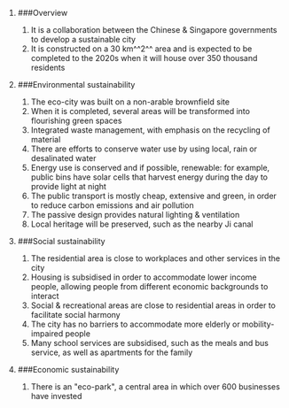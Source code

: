 1. ###Overview

    1. It is a collaboration between the Chinese & Singapore governments to develop a sustainable city
    2. It is constructed on a 30 km^^2^^ area and is expected to be completed to the 2020s when it will house over 350 thousand residents
2. ###Environmental sustainability

    1. The eco-city was built on a non-arable brownfield site
    2. When it is completed, several areas will be transformed into flourishing green spaces
    3. Integrated waste management, with emphasis on the recycling of material
    4. There are efforts to conserve water use by using local, rain or desalinated water
    5. Energy use is conserved and if possible, renewable: for example, public bins have solar cells that harvest energy during the day to provide light at night
    6. The public transport is mostly cheap, extensive and green, in order to reduce carbon emissions and air pollution
    7. The passive design provides natural lighting & ventilation
    8. Local heritage will be preserved, such as the nearby Ji canal
3. ###Social sustainability

    1. The residential area is close to workplaces and other services in the city
    2. Housing is subsidised in order to accommodate lower income people, allowing people from different economic backgrounds to interact
    3. Social & recreational areas are close to residential areas in order to facilitate social harmony
    4. The city has no barriers to accommodate more elderly or mobility-impaired people
    5. Many school services are subsidised, such as the meals and bus service, as well as apartments for the family
4. ###Economic sustainability
    1. There is an "eco-park", a central area in which over 600 businesses have invested

